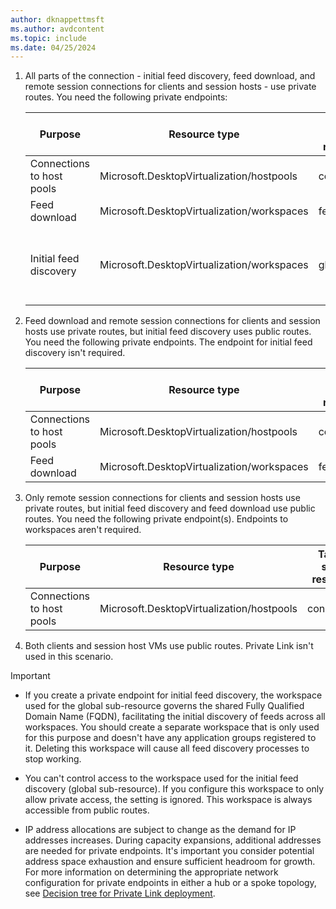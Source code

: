 ```yaml
---
author: dknappettmsft
ms.author: avdcontent
ms.topic: include
ms.date: 04/25/2024
---
```


1. All parts of the connection - initial feed discovery, feed download, and remote session connections for clients and session hosts - use private routes. You need the following private endpoints:
   
   | Purpose | Resource type | Target sub-resource | Endpoint quantity |
   |--|--|--|--|
   | Connections to host pools | Microsoft.DesktopVirtualization/hostpools | connection | One per host pool |
   | Feed download | Microsoft.DesktopVirtualization/workspaces | feed | One per workspace |
   | Initial feed discovery | Microsoft.DesktopVirtualization/workspaces | global | **Only one for all your Azure Virtual Desktop deployments** |

1. Feed download and remote session connections for clients and session hosts use private routes, but initial feed discovery uses public routes. You need the following private endpoints. The endpoint for initial feed discovery isn't required.
   
   | Purpose | Resource type | Target sub-resource | Endpoint quantity |
   |--|--|--|--|
   | Connections to host pools | Microsoft.DesktopVirtualization/hostpools | connection | One per host pool |
   | Feed download | Microsoft.DesktopVirtualization/workspaces | feed | One per workspace |

1. Only remote session connections for clients and session hosts use private routes, but initial feed discovery and feed download use public routes. You need the following private endpoint(s). Endpoints to workspaces aren't required.

   | Purpose | Resource type | Target sub-resource | Endpoint quantity |
   |--|--|--|--|
   | Connections to host pools | Microsoft.DesktopVirtualization/hostpools | connection | One per host pool |

1. Both clients and session host VMs use public routes. Private Link isn't used in this scenario.

> [!IMPORTANT]
> - If you create a private endpoint for initial feed discovery, the workspace used for the global sub-resource governs the shared Fully Qualified Domain Name (FQDN), facilitating the initial discovery of feeds across all workspaces. You should create a separate workspace that is only used for this purpose and doesn't have any application groups registered to it. Deleting this workspace will cause all feed discovery processes to stop working.
>
> - You can't control access to the workspace used for the initial feed discovery (global sub-resource). If you configure this workspace to only allow private access, the setting is ignored. This workspace is always accessible from public routes.
>
> - IP address allocations are subject to change as the demand for IP addresses increases. During capacity expansions, additional addresses are needed for private endpoints. It's important you consider potential address space exhaustion and ensure sufficient headroom for growth. For more information on determining the appropriate network configuration for private endpoints in either a hub or a spoke topology, see [Decision tree for Private Link deployment](/azure/architecture/networking/guide/private-link-hub-spoke-network#decision-tree-for-private-link-deployment).
